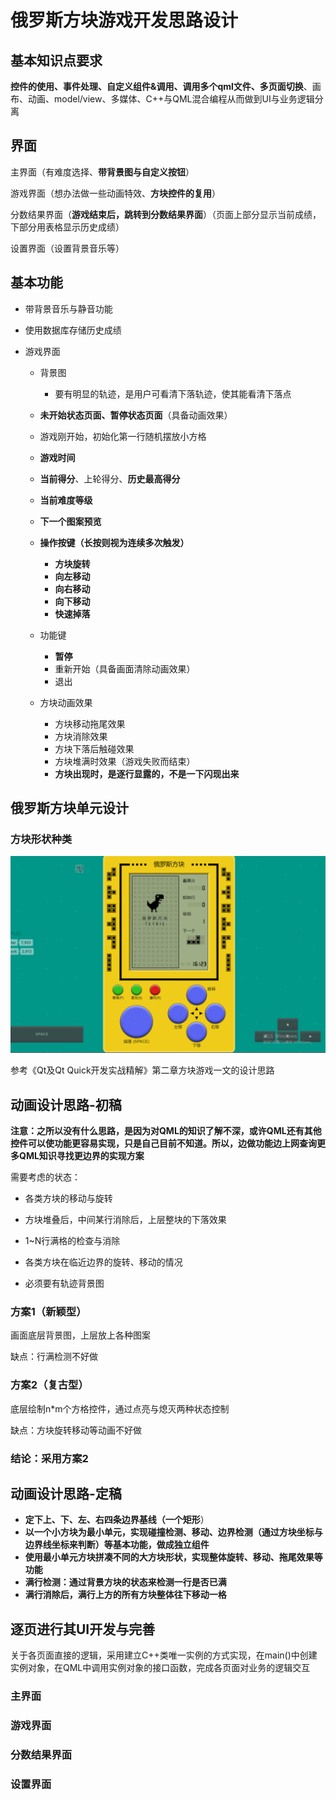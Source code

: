# 俄罗斯方块游戏开发思路设计

## 基本知识点要求

**控件的使用、事件处理、自定义组件&调用、调用多个qml文件、多页面切换**、画布、动画、model/view、多媒体、C++与QML混合编程从而做到UI与业务逻辑分离



## 界面

主界面（有难度选择、**带背景图与自定义按钮**）

游戏界面（想办法做一些动画特效、**方块控件的复用**）

分数结果界面（**游戏结束后，跳转到分数结果界面**）（页面上部分显示当前成绩，下部分用表格显示历史成绩）

设置界面（设置背景音乐等）





## 基本功能

- 带背景音乐与静音功能

- 使用数据库存储历史成绩

- 游戏界面

  - 背景图
    - 要有明显的轨迹，是用户可看清下落轨迹，使其能看清下落点
  - **未开始状态页面、暂停状态页面**（具备动画效果）
  - 游戏刚开始，初始化第一行随机摆放小方格
  - **游戏时间**
  - **当前得分**、上轮得分、**历史最高得分**
  - **当前难度等级**
  - **下一个图案预览**
  - **操作按键（长按则视为连续多次触发）**
    - **方块旋转**
    - **向左移动**
    - **向右移动**
    - **向下移动**
    - **快速掉落**

  - 功能键
    - **暂停**
    - 重新开始（具备画面清除动画效果）
    - 退出
  - 方块动画效果
    - 方块移动拖尾效果
    - 方块消除效果
    - 方块下落后触碰效果
    - 方块堆满时效果（游戏失败而结束）
    - **方块出现时，是逐行显露的，不是一下闪现出来**



## 俄罗斯方块单元设计

### 方块形状种类

![](.\图片\网络游戏参考图.bmp)





参考《Qt及Qt Quick开发实战精解》第二章方块游戏一文的设计思路





## 动画设计思路-初稿

**注意：之所以没有什么思路，是因为对QML的知识了解不深，或许QML还有其他控件可以使功能更容易实现，只是自己目前不知道。所以，边做功能边上网查询更多QML知识寻找更边界的实现方案**



需要考虑的状态：

- 各类方块的移动与旋转

- 方块堆叠后，中间某行消除后，上层整块的下落效果

- 1~N行满格的检查与消除

- 各类方块在临近边界的旋转、移动的情况

- 必须要有轨迹背景图

  

### 方案1（新颖型）

画面底层背景图，上层放上各种图案

缺点：行满检测不好做

### 方案2（复古型）

底层绘制n*m个方格控件，通过点亮与熄灭两种状态控制

缺点：方块旋转移动等动画不好做

### 结论：采用方案2







## 动画设计思路-定稿

- **定下上、下、左、右四条边界基线（一个矩形**）
- **以一个小方块为最小单元，实现碰撞检测、移动、边界检测（通过方块坐标与边界线坐标来判断）等基本功能，做成独立组件**
- **使用最小单元方块拼凑不同的大方块形状，实现整体旋转、移动、拖尾效果等功能**
- **满行检测：通过背景方块的状态来检测一行是否已满**
- **满行消除后，满行上方的所有方块整体往下移动一格**



## 逐页进行其UI开发与完善

关于各页面直接的逻辑，采用建立C++类唯一实例的方式实现，在main()中创建实例对象，在QML中调用实例对象的接口函数，完成各页面对业务的逻辑交互

### 主界面



### 游戏界面



### 分数结果界面



### 设置界面









